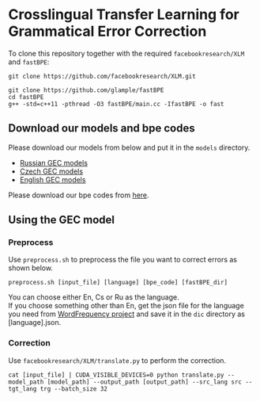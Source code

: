 # Crosslingual Transfer Learning for Grammatical Error Correction
To clone this repository together with the required `facebookresearch/XLM` and `fastBPE`:
```
git clone https://github.com/facebookresearch/XLM.git
```
```
git clone https://github.com/glample/fastBPE
cd fastBPE
g++ -std=c++11 -pthread -O3 fastBPE/main.cc -IfastBPE -o fast
```
## Download our models and bpe codes
Please download our models from below and put it in the `models` directory.
- [Russian GEC models](https://drive.google.com/file/d/1BGhW9nz4W15tEMBuEJtRnggvLiYPhDPP/view?usp=sharing)
- [Czech GEC models](https://drive.google.com/file/d/19cW5gey5xvX36gsvWpxbPZZU5PizEH-w/view?usp=sharing)
- [English GEC models](https://drive.google.com/file/d/1DdKlxV7xKGYH-9zELfdj-bHsft8ePLh2/view?usp=sharing)

Please download our bpe codes from [here](https://drive.google.com/file/d/1pNJd2n0qKeLwcD5d8OfCUWuGeahQr8HM/view?usp=sharing).

## Using the GEC model
### Preprocess
Use `preprocess.sh` to preprocess the file you want to correct errors as shown below.
```
preprocess.sh [input_file] [language] [bpe_code] [fastBPE_dir]
```
You can choose either En, Cs or Ru as the language.  
If you choose something other than En, get the json file for the language you need from [WordFrequency project](https://github.com/hermitdave/FrequencyWords) and save it in the `dic` directory as [language].json.

### Correction
Use `facebookresearch/XLM/translate.py` to perform the correction. 
```
cat [input_file] | CUDA_VISIBLE_DEVICES=0 python translate.py --model_path [model_path] --output_path [output_path] --src_lang src --tgt_lang trg --batch_size 32
```
